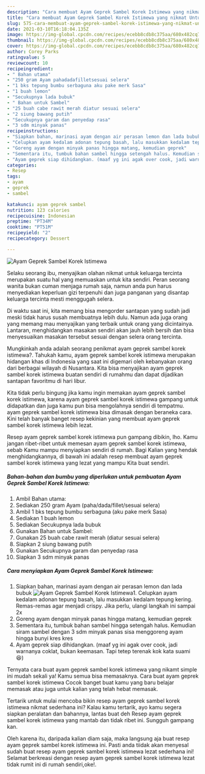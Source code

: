 ```yaml
---
description: "Cara membuat Ayam Geprek Sambel Korek Istimewa yang nikmat Untuk Jualan"
title: "Cara membuat Ayam Geprek Sambel Korek Istimewa yang nikmat Untuk Jualan"
slug: 575-cara-membuat-ayam-geprek-sambel-korek-istimewa-yang-nikmat-untuk-jualan
date: 2021-03-10T16:18:04.135Z
image: https://img-global.cpcdn.com/recipes/ecebb8cdb8c375aa/680x482cq70/ayam-geprek-sambel-korek-istimewa-foto-resep-utama.jpg
thumbnail: https://img-global.cpcdn.com/recipes/ecebb8cdb8c375aa/680x482cq70/ayam-geprek-sambel-korek-istimewa-foto-resep-utama.jpg
cover: https://img-global.cpcdn.com/recipes/ecebb8cdb8c375aa/680x482cq70/ayam-geprek-sambel-korek-istimewa-foto-resep-utama.jpg
author: Corey Parks
ratingvalue: 5
reviewcount: 10
recipeingredient:
- " Bahan utama"
- "250 gram Ayam pahadadafilletsesuai selera"
- "1 bks tepung bumbu serbaguna aku pake merk Sasa"
- "1 buah lemon"
- "Secukupnya lada bubuk"
- " Bahan untuk Sambel"
- "25 buah cabe rawit merah diatur sesuai selera"
- "2 siung bawang putih"
- "Secukupnya garam dan penyedap rasa"
- "3 sdm minyak panas"
recipeinstructions:
- "Siapkan bahan, marinasi ayam dengan air perasan lemon dan lada bubuk"
- "Celupkan ayam kedalam adonan tepung basah, lalu masukkan kedalam tepung kering. Remas-remas agar menjadi crispy. Jika perlu, ulangi langkah ini sampai 2x"
- "Goreng ayam dengan minyak panas hingga matang, kemudian geprek"
- "Sementara itu, tumbuk bahan sambel hingga setengah halus. Kemudian siram sambel dengan 3 sdm minyak panas sisa menggoreng ayam hingga bunyi kres kres"
- "Ayam geprek siap dihidangkan. (maaf yg ini agak over cook, jadi warnanya coklat, bukan keemasan. Tapi tetep terenak kok kata suami 😆)"
categories:
- Resep
tags:
- ayam
- geprek
- sambel

katakunci: ayam geprek sambel 
nutrition: 123 calories
recipecuisine: Indonesian
preptime: "PT34M"
cooktime: "PT51M"
recipeyield: "2"
recipecategory: Dessert

---
```



![Ayam Geprek Sambel Korek Istimewa](https://img-global.cpcdn.com/recipes/ecebb8cdb8c375aa/680x482cq70/ayam-geprek-sambel-korek-istimewa-foto-resep-utama.jpg)

Selaku seorang ibu, menyajikan olahan nikmat untuk keluarga tercinta merupakan suatu hal yang memuaskan untuk kita sendiri. Peran seorang  wanita bukan cuman menjaga rumah saja, namun anda pun harus menyediakan keperluan gizi terpenuhi dan juga panganan yang disantap keluarga tercinta mesti menggugah selera.

Di waktu  saat ini, kita memang bisa mengorder santapan yang sudah jadi meski tidak harus susah membuatnya lebih dulu. Namun ada juga orang yang memang mau menyajikan yang terbaik untuk orang yang dicintainya. Lantaran, menghidangkan masakan sendiri akan jauh lebih bersih dan bisa menyesuaikan masakan tersebut sesuai dengan selera orang tercinta. 



Mungkinkah anda adalah seorang penikmat ayam geprek sambel korek istimewa?. Tahukah kamu, ayam geprek sambel korek istimewa merupakan hidangan khas di Indonesia yang saat ini digemari oleh kebanyakan orang dari berbagai wilayah di Nusantara. Kita bisa menyajikan ayam geprek sambel korek istimewa buatan sendiri di rumahmu dan dapat dijadikan santapan favoritmu di hari libur.

Kita tidak perlu bingung jika kamu ingin memakan ayam geprek sambel korek istimewa, karena ayam geprek sambel korek istimewa gampang untuk didapatkan dan juga kamu pun bisa mengolahnya sendiri di tempatmu. ayam geprek sambel korek istimewa bisa dimasak dengan beraneka cara. Kini telah banyak banget resep kekinian yang membuat ayam geprek sambel korek istimewa lebih lezat.

Resep ayam geprek sambel korek istimewa pun gampang dibikin, lho. Kamu jangan ribet-ribet untuk memesan ayam geprek sambel korek istimewa, sebab Kamu mampu menyiapkan sendiri di rumah. Bagi Kalian yang hendak menghidangkannya, di bawah ini adalah resep membuat ayam geprek sambel korek istimewa yang lezat yang mampu Kita buat sendiri.

<!--inarticleads1-->

##### Bahan-bahan dan bumbu yang diperlukan untuk pembuatan Ayam Geprek Sambel Korek Istimewa:

1. Ambil  Bahan utama:
1. Sediakan 250 gram Ayam (paha/dada/fillet/sesuai selera)
1. Ambil 1 bks tepung bumbu serbaguna (aku pake merk Sasa)
1. Sediakan 1 buah lemon
1. Sediakan Secukupnya lada bubuk
1. Gunakan  Bahan untuk Sambel:
1. Gunakan 25 buah cabe rawit merah (diatur sesuai selera)
1. Siapkan 2 siung bawang putih
1. Gunakan Secukupnya garam dan penyedap rasa
1. Siapkan 3 sdm minyak panas




<!--inarticleads2-->

##### Cara menyiapkan Ayam Geprek Sambel Korek Istimewa:

1. Siapkan bahan, marinasi ayam dengan air perasan lemon dan lada bubuk
<img src="https://img-global.cpcdn.com/steps/48ad733438291eaa/160x128cq70/ayam-geprek-sambel-korek-istimewa-langkah-memasak-1-foto.jpg" alt="Ayam Geprek Sambel Korek Istimewa">1. Celupkan ayam kedalam adonan tepung basah, lalu masukkan kedalam tepung kering. Remas-remas agar menjadi crispy. Jika perlu, ulangi langkah ini sampai 2x
1. Goreng ayam dengan minyak panas hingga matang, kemudian geprek
1. Sementara itu, tumbuk bahan sambel hingga setengah halus. Kemudian siram sambel dengan 3 sdm minyak panas sisa menggoreng ayam hingga bunyi kres kres
1. Ayam geprek siap dihidangkan. (maaf yg ini agak over cook, jadi warnanya coklat, bukan keemasan. Tapi tetep terenak kok kata suami 😆)




Ternyata cara buat ayam geprek sambel korek istimewa yang nikamt simple ini mudah sekali ya! Kamu semua bisa memasaknya. Cara buat ayam geprek sambel korek istimewa Cocok banget buat kamu yang baru belajar memasak atau juga untuk kalian yang telah hebat memasak.

Tertarik untuk mulai mencoba bikin resep ayam geprek sambel korek istimewa nikmat sederhana ini? Kalau kamu tertarik, ayo kamu segera siapkan peralatan dan bahannya, lantas buat deh Resep ayam geprek sambel korek istimewa yang mantab dan tidak ribet ini. Sungguh gampang kan. 

Oleh karena itu, daripada kalian diam saja, maka langsung aja buat resep ayam geprek sambel korek istimewa ini. Pasti anda tiidak akan menyesal sudah buat resep ayam geprek sambel korek istimewa lezat sederhana ini! Selamat berkreasi dengan resep ayam geprek sambel korek istimewa lezat tidak rumit ini di rumah sendiri,oke!.

